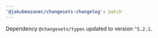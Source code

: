 ```yaml
---
'@jakubmazanec/changesets-changelog': patch
---
```

Dependency `@changesets/types` updated to version `^5.2.1`.
